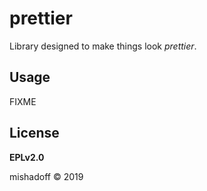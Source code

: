 # prettier

Library designed to make things look _prettier_.

## Usage

FIXME

## License

**EPLv2.0** 

mishadoff © 2019 
